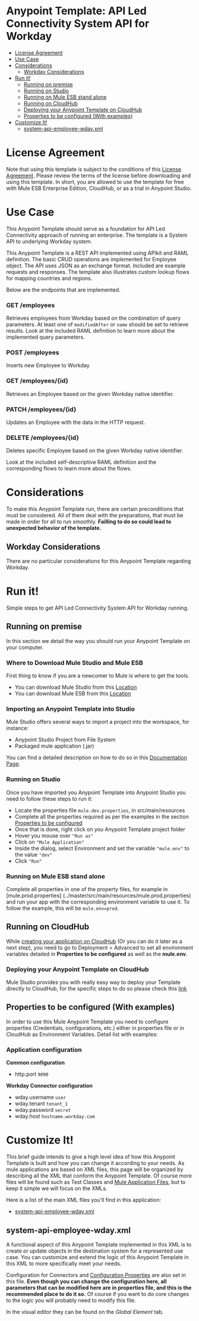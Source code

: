 
# Anypoint Template: API Led Connectivity System API for Workday

+ [License Agreement](#licenseagreement)
+ [Use Case](#usecase)
+ [Considerations](#considerations)
	* [Workday Considerations](#workdayconsiderations)
+ [Run it!](#runit)
	* [Running on premise](#runonopremise)
	* [Running on Studio](#runonstudio)
	* [Running on Mule ESB stand alone](#runonmuleesbstandalone)
	* [Running on CloudHub](#runoncloudhub)
	* [Deploying your Anypoint Template on CloudHub](#deployingyouranypointtemplateoncloudhub)
	* [Properties to be configured (With examples)](#propertiestobeconfigured)
+ [Customize It!](#customizeit)
	* [system-api-employee-wday.xml](#systemapiwday)



# License Agreement <a name="licenseagreement"/>
Note that using this template is subject to the conditions of this [License Agreement](AnypointTemplateLicense.pdf).
Please review the terms of the license before downloading and using this template. In short, you are allowed to use the template for free with Mule ESB Enterprise Edition, CloudHub, or as a trial in Anypoint Studio.

# Use Case <a name="usecase"/>
This Anypoint Template should serve as a foundation for API Led Connectivity approach of running an enterprise.
The template is a System API to underlying Workday system.

This Anypoint Template is a REST API implemented using APIkit and RAML definition. The basic CRUD operations are implemented for Employee object. The API uses JSON as an exchange format. Included are example requests and responses. The template also illustrates custom lookup flows for mapping countries and regions.

Below are the endpoints that are implemented.

### GET /employees
Retrieves employees from Workday based on the combination of query parameters. At least one of `modifiedAfter` or `name` should be set to retrieve results. Look at the included RAML definition to learn more about the implemented query parameters.

### POST /employees
Inserts new Employee to Workday

### GET /employees/{id}
Retrieves an Employee based on the given Workday native identifier.

### PATCH /employees/{id}
Updates an Employee with the data in the HTTP request.

### DELETE /employees/{id}
Deletes specific Employee based on the given Workday native identifier. 


Look at the included self-descriptive RAML definition and the corresponding flows to learn more about the flows.
 

# Considerations <a name="considerations"/>

To make this Anypoint Template run, there are certain preconditions that must be considered. All of them deal with the preparations, that must be made in order for all to run smoothly.
**Failling to do so could lead to unexpected behavior of the template.**

## Workday Considerations <a name="workdayconsiderations"/>
There are no particular considerations for this Anypoint Template regarding Workday.

# Run it! <a name="runit"/>
Simple steps to get API Led Connectivity System API for Workday running.


## Running on premise <a name="runonopremise"/>
In this section we detail the way you should run your Anypoint Template on your computer.


### Where to Download Mule Studio and Mule ESB
First thing to know if you are a newcomer to Mule is where to get the tools.

+ You can download Mule Studio from this [Location](http://www.mulesoft.com/platform/mule-studio)
+ You can download Mule ESB from this [Location](http://www.mulesoft.com/platform/soa/mule-esb-open-source-esb)


### Importing an Anypoint Template into Studio
Mule Studio offers several ways to import a project into the workspace, for instance: 

+ Anypoint Studio Project from File System
+ Packaged mule application (.jar)

You can find a detailed description on how to do so in this [Documentation Page](http://www.mulesoft.org/documentation/display/current/Importing+and+Exporting+in+Studio).


### Running on Studio <a name="runonstudio"/>
Once you have imported you Anypoint Template into Anypoint Studio you need to follow these steps to run it:

+ Locate the properties file `mule.dev.properties`, in src/main/resources
+ Complete all the properties required as per the examples in the section [Properties to be configured](#propertiestobeconfigured)
+ Once that is done, right click on you Anypoint Template project folder 
+ Hover you mouse over `"Run as"`
+ Click on  `"Mule Application"`
+ Inside the dialog, select Environment and set the variable `"mule.env"` to the value `"dev"`
+ Click `"Run"`


### Running on Mule ESB stand alone <a name="runonmuleesbstandalone"/>
Complete all properties in one of the property files, for example in [mule.prod.properties] (../master/src/main/resources/mule.prod.properties) and run your app with the corresponding environment variable to use it. To follow the example, this will be `mule.env=prod`. 


## Running on CloudHub <a name="runoncloudhub"/>
While [creating your application on CloudHub](http://www.mulesoft.org/documentation/display/current/Hello+World+on+CloudHub) (Or you can do it later as a next step), you need to go to Deployment > Advanced to set all environment variables detailed in **Properties to be configured** as well as the **mule.env**.


### Deploying your Anypoint Template on CloudHub <a name="deployingyouranypointtemplateoncloudhub"/>
Mule Studio provides you with really easy way to deploy your Template directly to CloudHub, for the specific steps to do so please check this [link](http://www.mulesoft.org/documentation/display/current/Deploying+Mule+Applications#DeployingMuleApplications-DeploytoCloudHub)


## Properties to be configured (With examples) <a name="propertiestobeconfigured"/>
In order to use this Mule Anypoint Template you need to configure properties (Credentials, configurations, etc.) either in properties file or in CloudHub as Environment Variables. Detail list with examples:

### Application configuration
**Common configuration**

+ http.port `9090`
		
**Workday Connector configuration**

+ wday.username `user`
+ wday.tenant `tenant_1`
+ wday.password `secret`
+ wday.host `hostname.workday.com`


# Customize It!<a name="customizeit"/>
This brief guide intends to give a high level idea of how this Anypoint Template is built and how you can change it according to your needs.
As mule applications are based on XML files, this page will be organized by describing all the XML that conform the Anypoint Template.
Of course more files will be found such as Test Classes and [Mule Application Files](http://www.mulesoft.org/documentation/display/current/Application+Format), but to keep it simple we will focus on the XMLs.

Here is a list of the main XML files you'll find in this application:

* [system-api-employee-wday.xml](#systemapiwday)

## system-api-employee-wday.xml<a name="systemapiwday"/>

A functional aspect of this Anypoint Template implemented in this XML is to create or update objects in the destination system for a represented use case. You can customize and extend the logic of this Anypoint Template in this XML to more specifically meet your needs.

Configuration for Connectors and [Configuration Properties](http://www.mulesoft.org/documentation/display/current/Configuring+Properties) are also set in this file. **Even though you can change the configuration here, all parameters that can be modified here are in properties file, and this is the recommended place to do it so.** Of course if you want to do core changes to the logic you will probably need to modify this file.

In the visual editor they can be found on the *Global Element* tab.



